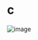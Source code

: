 # c

![image](https://user-images.githubusercontent.com/97321411/148624770-3964ab0b-1e5c-4e83-8ab9-31d680ea3c05.png)


